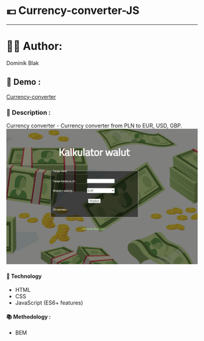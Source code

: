 # 💶 Currency-converter-JS
******
# 👨‍💻 Author:
Dominik Blak

## 🚀 Demo :
[Currency-converter](https://dominikblak.github.io/Currency-converter-JS/)

### 📖 Description :
Currency converter - Currency converter from PLN to EUR, USD, GBP.
<img src="https://github.com/dominikblak/Currency-converter/blob/master/img/Animation_currency_converter.gif" alt="demo_Currency_converter">

#### 🧰 Technology
- HTML
- CSS
- JavaScript (ES6+ features)
#### 📚 Methodology :
- BEM

